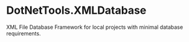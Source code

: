# DotNetTools.XMLDatabase
XML File Database Framework for local projects with minimal database requirements.
